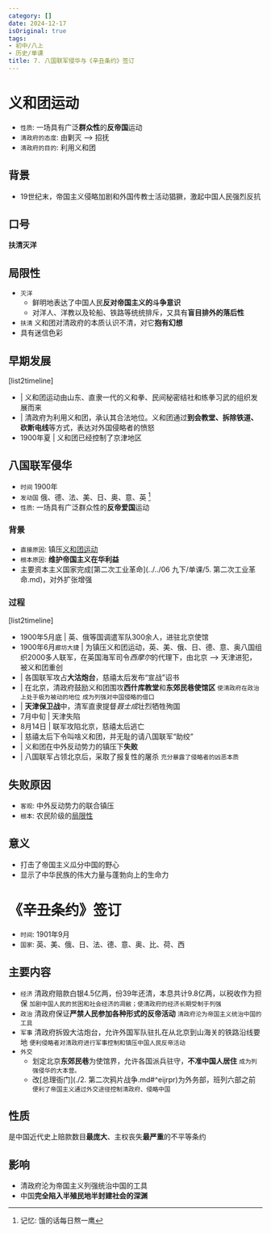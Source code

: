 ```yaml
---
category: []
date: 2024-12-17
isOriginal: true
tags:
- 初中/八上
- 历史/单课
title: 7. 八国联军侵华与《辛丑条约》签订
---
```

# 义和团运动
- `性质`: 一场具有广泛**群众性**的**反帝国**运动
- `清政府的态度`: 由剿灭 --> 招抚
- `清政府的目的`: 利用义和团
## 背景
- 19世纪末，帝国主义侵略加剧和外国传教士活动猖獗，激起中国人民强烈反抗
## 口号
**扶清灭洋**
## 局限性
- `灭洋` 
    - 鲜明地表达了中国人民**反对帝国主义的斗争意识**
    - 对洋人、洋教以及轮船、铁路等统统排斥，又具有**盲目排外的落后性**
- `扶清` 义和团对清政府的本质认识不清，对它**抱有幻想**
- 具有迷信色彩
## 早期发展
[list2timeline]
- | 义和团运动由山东、直隶一代的义和拳、民间秘密结社和练拳习武的组织发展而来
- | 清政府为利用义和团，承认其合法地位。义和团通过**到会教堂、拆除铁道、砍断电线**等方式，表达对外国侵略者的愤怒
- 1900年夏 | 义和团已经控制了京津地区


## 八国联军侵华
- `时间` 1900年
- `发动国` 俄、德、法、美、日、奥、意、英 [^1]
- `性质`: 一场具有广泛群众性的**反帝爱国**运动
### 背景
- `直接原因`: 镇压[义和团运动](#义和团运动)
- `根本原因`: **维护帝国主义在华利益**
- 主要资本主义国家完成[第二次工业革命](../../06 九下/单课/5. 第二次工业革命.md)，对外扩张增强
### 过程
[list2timeline]
- 1900年5月底 | 英、俄等国调遣军队300余人，进驻北京使馆
- 1900年6月`廊坊大捷` | 为镇压义和团运动，英、美、俄、日、德、意、奥八国组织2000多人联军，在英国海军司令*西摩尔*的代理下，由北京 --> 天津进犯，被义和团重创 
- | 各国联军攻占**大沽炮台**，慈禧太后发布“宣战”诏书
- | 在北京，清政府鼓励义和团围攻**西什库教堂**和**东郊民巷使馆区** `使清政府在政治上处于极为被动的地位` `成为列强对中国侵略的借口`
- | **天津保卫战**中，清军直隶提督*聂士成*壮烈牺牲殉国
- 7月中旬 | 天津失陷
- 8月14日 | 联军攻陷北京，慈禧太后逃亡
- | 慈禧太后下令叫啥义和团，并无耻的请八国联军“助绞”
- | 义和团在中外反动势力的镇压下**失败**
- | 八国联军占领北京后，采取了报复性的屠杀 `充分暴露了侵略者的凶恶本质`
## 失败原因
- `客观`: 中外反动势力的联合镇压
- `根本`: 农民阶级的[局限性](#局限性)
## 意义
- 打击了帝国主义瓜分中国的野心
- 显示了中华民族的伟大力量与蓬勃向上的生命力

# 《辛丑条约》签订
- `时间`: 1901年9月
- `国家`: 英、美、俄、日、法、德、意、奥、比、荷、西
## 主要内容

- `经济` 清政府赔款白银4.5亿两，份39年还清，本息共计9.8亿两，以税收作为担保  `加剧中国人民的贫困和社会经济的凋敝；使清政府的经济长期受制于列强`
- `政治` 清政府保证**严禁人民参加各种形式的反帝活动** `清政府沦为帝国主义统治中国的工具`
- `军事` 清政府拆毁大沽炮台，允许外国军队驻扎在从北京到山海关的铁路沿线要地 `便利侵略者对清政府进行军事控制和镇压中国人民反帝活动`
- `外交` 
    - 划定北京**东郊民巷**为使馆界，允许各国派兵驻守，**不准中国人居住** `成为列强侵华的大本营。`
    - 改[总理衙门](./2. 第二次鸦片战争.md#^eijrpr)为外务部，班列六部之前 `便利了帝国主义通过外交途径控制清政府、侵略中国`
## 性质
 是中国近代史上赔款数目**最庞大**、主权丧失**最严重**的不平等条约
## 影响
- 清政府沦为帝国主义列强统治中国的工具
- 中国**完全陷入半殖民地半封建社会的深渊**

[^1]: 记忆: 饿的话每日熬一鹰